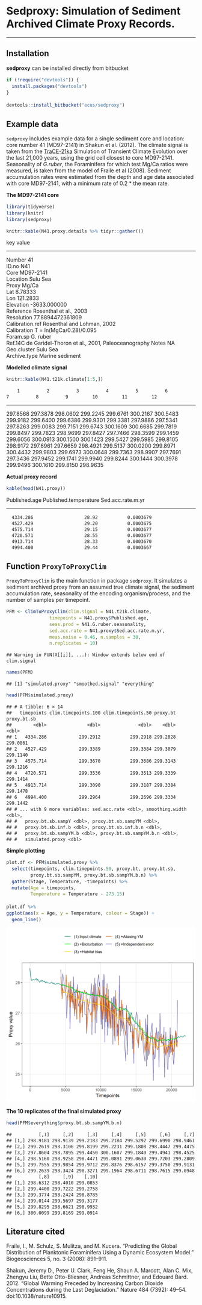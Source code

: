 # Sedproxy: Simulation of Sediment Archived Climate Proxy Records.

------------------------------


## Installation

**sedproxy** can be installed directly from bitbucket


```r
if (!require("devtools")) {
  install.packages("devtools")
}

devtools::install_bitbucket("ecus/sedproxy")
```

## Example data

`sedproxy` includes example data for a single sediment core and location: core number 41 (MD97-2141) in Shakun et al. (2012). The climate signal is taken from the [TraCE-21ka](http://www.cgd.ucar.edu/ccr/TraCE/) Simulation of Transient Climate Evolution over the last 21,000 years, using the grid cell closest to core MD97-2141. Seasonality of *G.ruber*, the Foraminifera for which test Mg/Ca ratios were measured, is taken from the model of Fraile et al (2008). Sediment accumulation rates were estimated from the depth and age data associated with core MD97-2141, with a minimum rate of 0.2 * the mean rate.


**The MD97-2141 core**


```r
library(tidyverse)
library(knitr)
library(sedproxy)
```



```r
knitr::kable(N41.proxy.details %>% tidyr::gather())
```



key               value                                            
----------------  -------------------------------------------------
Number            41                                               
ID.no             N41                                              
Core              MD97-2141                                        
Location          Sulu Sea                                         
Proxy             Mg/Ca                                            
Lat               8.78333                                          
Lon               121.2833                                         
Elevation         -3633.000000                                     
Reference         Rosenthal et al., 2003                           
Resolution        77.8894472361809                                 
Calibration.ref   Rosenthal and Lohman, 2002                       
Calibration       T = ln(MgCa/0.28)/0.095                          
Foram.sp          G. ruber                                         
Ref.14C           de Garidel-Thoron et al., 2001, Paleoceanography 
Notes             NA                                               
Geo.cluster       Sulu Sea                                         
Archive.type      Marine sediment                                  


**Modelled climate signal**



```r
knitr::kable(N41.t21k.climate[1:5,])
```

        1          2          3          4          5          6          7          8          9         10         11         12
---------  ---------  ---------  ---------  ---------  ---------  ---------  ---------  ---------  ---------  ---------  ---------
 297.8568   297.3878   298.0602   299.2245   299.6761   300.2167   300.5483   299.9182   299.6400   299.6386   299.9301   299.3381
 297.9886   297.5341   297.8263   299.0083   299.7151   299.6743   300.1609   300.6685   299.7819   299.8497   299.7823   298.9699
 297.8427   297.7466   298.3599   299.1459   299.6056   300.0913   300.1500   300.1423   299.5427   299.5985   299.8105   298.9172
 297.6961   297.6659   298.4921   299.5137   300.0200   299.8971   300.4432   299.9803   299.6973   300.0648   299.7363   298.9907
 297.7691   297.3436   297.9452   299.1741   299.9940   299.8244   300.1444   300.3978   299.9496   300.1610   299.8150   298.9635

**Actual proxy record**



```r
kable(head(N41.proxy))
```



 Published.age   Published.temperature   Sed.acc.rate.m.yr
--------------  ----------------------  ------------------
      4334.286                   28.92           0.0003679
      4527.429                   29.20           0.0003675
      4575.714                   29.15           0.0003677
      4720.571                   28.55           0.0003677
      4913.714                   28.33           0.0003670
      4994.400                   29.44           0.0003667

## Function `ProxyToProxyClim`

`ProxyToProxyClim` is the main function in package `sedproxy`. It simulates a sediment archived proxy from an assumed true climate signal, the sediment accumulation rate, seasonality of the encoding organism/process, and the number of samples per timepoint.



```r
PFM <- ClimToProxyClim(clim.signal = N41.t21k.climate, 
                timepoints = N41.proxy$Published.age,
                seas.prod = N41.G.ruber.seasonality,
                sed.acc.rate = N41.proxy$Sed.acc.rate.m.yr,
                meas.noise = 0.46, n.samples = 30,
                n.replicates = 10)
```

```
## Warning in FUN(X[[i]], ...): Window extends below end of clim.signal
```



```r
names(PFM)
```

```
## [1] "simulated.proxy" "smoothed.signal" "everything"
```


```r
head(PFM$simulated.proxy)
```

```
## # A tibble: 6 × 14
##   timepoints clim.timepoints.100 clim.timepoints.50 proxy.bt proxy.bt.sb
##        <dbl>               <dbl>              <dbl>    <dbl>       <dbl>
## 1   4334.286            299.2912           299.2918 299.2828    299.0861
## 2   4527.429            299.3389           299.3384 299.3079    299.1140
## 3   4575.714            299.3670           299.3686 299.3143    299.1216
## 4   4720.571            299.3536           299.3513 299.3339    299.1414
## 5   4913.714            299.3090           299.3187 299.3384    299.1478
## 6   4994.400            299.2964           299.2696 299.3334    299.1442
## # ... with 9 more variables: sed.acc.rate <dbl>, smoothing.width <dbl>,
## #   proxy.bt.sb.sampY <dbl>, proxy.bt.sb.sampYM <dbl>,
## #   proxy.bt.sb.inf.b <dbl>, proxy.bt.sb.inf.b.n <dbl>,
## #   proxy.bt.sb.sampYM.b <dbl>, proxy.bt.sb.sampYM.b.n <dbl>,
## #   simulated.proxy <dbl>
```

**Simple plotting**


```r
plot.df <- PFM$simulated.proxy %>% 
  select(timepoints, clim.timepoints.50, proxy.bt, proxy.bt.sb,
         proxy.bt.sb.sampYM, proxy.bt.sb.sampYM.b.n) %>% 
  gather(Stage, Temperature, -timepoints) %>% 
  mutate(Age = timepoints,
         Temperature = Temperature - 273.15) 

plot.df %>% 
ggplot(aes(x = Age, y = Temperature, colour = Stage)) +
  geom_line()
```

![](readme_files/figure-html/default_plot-1.png)<!-- -->






**The 10 replicates of the final simulated proxy**


```r
head(PFM$everything$proxy.bt.sb.sampYM.b.n)
```

```
##          [,1]     [,2]     [,3]     [,4]     [,5]     [,6]     [,7]
## [1,] 298.9181 298.9139 299.2183 299.2184 299.5292 299.6990 298.9461
## [2,] 299.2619 298.3106 299.8199 299.2231 299.1808 298.4447 299.4475
## [3,] 297.8604 298.7895 299.4450 300.1607 299.1840 299.4941 298.4525
## [4,] 298.5160 298.9258 298.4471 299.0891 299.0630 299.7203 299.2809
## [5,] 299.7555 299.9854 299.9712 299.8376 298.6157 299.3750 299.9131
## [6,] 299.2639 298.3424 298.3271 299.1964 298.6711 298.7615 299.0948
##          [,8]     [,9]    [,10]
## [1,] 298.6312 298.4010 299.0853
## [2,] 299.4400 299.7222 299.2758
## [3,] 299.3774 298.2424 298.8785
## [4,] 299.0144 299.5697 299.3177
## [5,] 299.8295 298.6621 298.9932
## [6,] 300.0099 299.8169 299.0914
```



## Literature cited

Fraile, I., M. Schulz, S. Mulitza, and M. Kucera. “Predicting the Global Distribution of Planktonic Foraminifera Using a Dynamic Ecosystem Model.” Biogeosciences 5, no. 3 (2008): 891–911.


Shakun, Jeremy D., Peter U. Clark, Feng He, Shaun A. Marcott, Alan C. Mix, Zhengyu Liu, Bette Otto-Bliesner, Andreas Schmittner, and Edouard Bard. 2012. “Global Warming Preceded by Increasing Carbon Dioxide Concentrations during the Last Deglaciation.” Nature 484 (7392): 49–54. doi:10.1038/nature10915.


